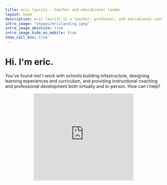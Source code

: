 ```yaml
---
title: eric laurits - teacher and educational leader
layout: home
description: eric laurits is a teacher, professor, and educational consultant working throughout the world helping teachers and schools to grow responsively and responsibly.
intro_image: "images/ericlanding.jpeg"
intro_image_absolute: true
intro_image_hide_on_mobile: true
show_call_box: true
---
```


# Hi. I'm eric.

You've found me! I work with schools building infastructure, designing learning experiences and curriculum, and providing instructional coaching and professional development both virtually and in-person. How can I help? 

<div style="text-align: center;">
<iframe src="https://goseek.substack.com/embed" width="320" height="280" style="border:1px solid #EEE; background:white;" frameborder="0" scrolling="no"></iframe>
</div>
